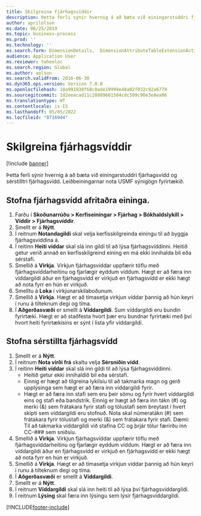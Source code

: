 ```yaml
---
title: Skilgreina fjárhagsvíddir
description: Þetta ferli sýnir hvernig á að bæta við einingarstuddri fjárhagsvídd og sérstilltri fjárhagsvídd.
author: aprilolson
ms.date: 06/25/2019
ms.topic: business-process
ms.prod: ''
ms.technology: ''
ms.search.form: DimensionDetails,  DimensionAttributeTableExtensionActivate, DimensionValueDetails
audience: Application User
ms.reviewer: twheeloc
ms.search.region: Global
ms.author: aolson
ms.search.validFrom: 2016-06-30
ms.dyn365.ops.version: Version 7.0.0
ms.openlocfilehash: 10a991938f68c0ade19999e48a02f032c92a6779
ms.sourcegitcommit: 1d2eeacad11c28889681504cdc509c90e3e8ea86
ms.translationtype: HT
ms.contentlocale: is-IS
ms.lasthandoff: 05/05/2022
ms.locfileid: "8716944"
---
```

# <a name="define-financial-dimensions"></a>Skilgreina fjárhagsvíddir

[!include [banner](../../includes/banner.md)]

Þetta ferli sýnir hvernig á að bæta við einingarstuddri fjárhagsvídd og sérstilltri fjárhagsvídd. Leiðbeiningarnar nota USMF sýnigögn fyrirtækið.

## <a name="create-an-entity-backed-financial-dimension"></a>Stofna fjárhagsvídd afritaðra eininga.
1. Farðu í **Skoðunarrúðu > Kerfiseiningar > Fjárhag > Bókhaldslykill > Víddir > Fjárhagsvíddir**.
2. Smellt er á **Nýtt**.
3. Í reitnum **Notandagildi** skal velja kerfisskilgreinda einingu til að byggja fjárhagsvíddina á. 
4. Í reitinn **Heiti víddar** skal slá inn gildi til að lýsa fjárhagsvíddinni. Heitið getur verið annað en kerfisskilgreind eining en má ekki innihalda bil eða sérstafi.
5. Smellið á **Virkja**. Virkjun fjárhagsvíddar uppfærir töflu með fjárhagsvíddarheitinu og fjarlægir eyddum víddum. Hægt er að færa inn víddargildi áður en fjárhagsvídd er virkjuð en fjárhagsvídd er ekki hægt að nota fyrr en hún er virkjuð.  
6. Smelltu á **Loka** í virkjunarskilaboðunum.
7. Smellið á **Virkja**. Hægt er að tímasetja virkjun víddar þannig að hún keyri í runu á tilteknum degi og tíma.  
8. Í **Aðgerðasvæði** er smellt á **Víddargildi**. Sum víddargildi eru bundin fyrirtæki. Hægt er að staðfesta hvort þær eru bundnar fyrirtæki með því hvort heiti fyrirtækisins er sýnt í lista yfir víddargildi.  

## <a name="create-a-custom-financial-dimension"></a>Stofna sérstillta fjárhagsvídd
1. Smellt er á **Nýtt**.
2. Í reitnum **Nota virði frá** skaltu velja **Sérsniðin vídd**.
3. Í reitinn **Heiti víddar** skal slá inn gildi til að lýsa fjárhagsvíddinni.
    - Heitið getur ekki innihaldið bil eða sérstafi.  
    - Einnig er hægt að tilgreina lykilsíu til að takmarka magn og gerð upplýsinga sem hægt er að færa inn víddargildi fyrir.   
    - Hægt er að færa inn stafi sem eru þeir sömu og fyrir hvert víddargildi eins og stafi eða bandstrik. Einnig er hægt að færa inn tákn (#) og merki (&) sem frátakara fyrir stafi og tölustafi sem breytast í hvert skipti sem víddargildi eru stofnuð. Nota skal númeratákn (#) sem frátakara fyrir tölustafi og merki (&) sem frátakara fyrir stafi.  Dæmi: Til að takmarka víddargildi við stafina CC og þrjár tölur færirðu inn CC-### sem sniðsíu.  
4. Smellið á **Virkja**. Virkjun fjárhagsvíddar uppfærir töflu með fjárhagsvíddarheitinu og fjarlægir eyddum víddum. Hægt er að færa inn víddargildi áður en fjárhagsvídd er virkjuð en fjárhagsvídd er ekki hægt að nota fyrr en hún er virkjuð.     
5. Smellið á **Virkja**. Hægt er að tímasetja virkjun víddar þannig að hún keyri í runu á tilteknum degi og tíma.      
6. Í **Aðgerðasvæði** er smellt á **Víddargildi**.
7. Smellt er á **Nýtt**.
8. Í reitnum **Víddargildi** skal slá inn heiti til að lýsa því fjárhagsvíddargildi.
9. Í reitnum **Lýsing** skal færa inn lýsingu sem lýsir fjárhagsvíddargildi.



[!INCLUDE[footer-include](../../../includes/footer-banner.md)]
